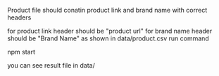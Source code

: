 Product file should conatin product link and brand name with correct headers

for product link header should be "product url"
for brand name header should be "Brand Name"
as shown in data/product.csv
run command

npm start

you can see result file in data/
